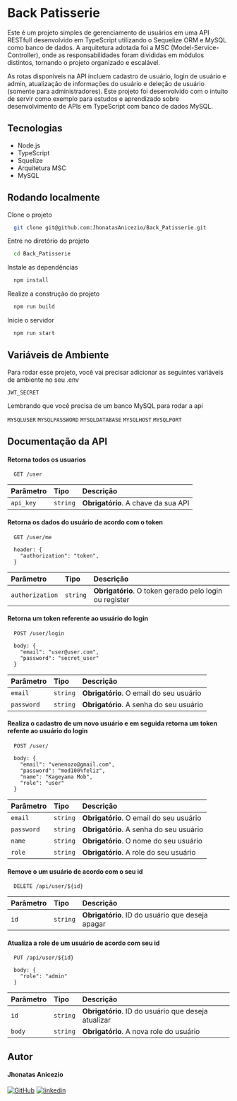 
# Back Patisserie

Este é um projeto simples de gerenciamento de usuários em uma API RESTfull desenvolvido em TypeScript utilizando o Sequelize ORM e MySQL como banco de dados. A arquitetura adotada foi a MSC (Model-Service-Controller), onde as responsabilidades foram divididas em módulos distintos, tornando o projeto organizado e escalável.

As rotas disponíveis na API incluem cadastro de usuário, login de usuário e admin, atualização de informações do usuário e deleção de usuário (somente para administradores). Este projeto foi desenvolvido com o intuito de servir como exemplo para estudos e aprendizado sobre desenvolvimento de APIs em TypeScript com banco de dados MySQL.


## Tecnologias

  - Node.js
  - TypeScript
  - Squelize
  - Arquitetura MSC
  - MySQL
## Rodando localmente

Clone o projeto

```bash
  git clone git@github.com:JhonatasAnicezio/Back_Patisserie.git
```

Entre no diretório do projeto

```bash
  cd Back_Patisserie
```

Instale as dependências

```bash
  npm install
```

Realize a construção do projeto

```bash
  npm run build
```

Inicie o servidor

```bash
  npm run start
```


## Variáveis de Ambiente

Para rodar esse projeto, você vai precisar adicionar as seguintes variáveis de ambiente no seu .env

`JWT_SECRET`

Lembrando que você precisa de um banco MySQL para rodar a api

`MYSQLUSER`
`MYSQLPASSWORD`
`MYSQLDATABASE`
`MYSQLHOST`
`MYSQLPORT`


## Documentação da API

#### Retorna todos os usuarios

```http
  GET /user
```

| Parâmetro   | Tipo       | Descrição                           |
| :---------- | :--------- | :---------------------------------- |
| `api_key` | `string` | **Obrigatório**. A chave da sua API |

#### Retorna os dados do usuário de acordo com o token

```http
  GET /user/me

  header: {
    "authorization": "token",
  }
```

| Parâmetro   | Tipo       | Descrição                                   |
| :---------- | :--------- | :------------------------------------------ |
| `authorization`      | `string` | **Obrigatório**. O token gerado pelo login ou register |

#### Retorna um token referente ao usuário do login

```http
  POST /user/login

  body: {
    "email": "user@user.com",
    "password": "secret_user"
  }
```

| Parâmetro   | Tipo       | Descrição                                   |
| :---------- | :--------- | :------------------------------------------ |
|  `email`      | `string` | **Obrigatório**. O email do seu usuário |
|  `password`      | `string` | **Obrigatório**. A senha do seu usuário |

#### Realiza o cadastro de um novo usuário e em seguida retorna um token refente ao usuário do login

```http
  POST /user/

  body: {
    "email": "venenozo@gmail.com",
    "password": "mod100%feliz",
    "name": "Kageyama Mob",
    "role": "user"
  }
```

| Parâmetro   | Tipo       | Descrição                                   |
| :---------- | :--------- | :------------------------------------------ |
|  `email`      | `string` | **Obrigatório**. O email do seu usuário |
|  `password`      | `string` | **Obrigatório**. A senha do seu usuário |
|  `name`      | `string` | **Obrigatório**. O nome do seu usuário |
|  `role`      | `string` | **Obrigatório**. A role do seu usuário |

#### Remove o um usuário de acordo com o seu id

```http
  DELETE /api/user/${id}
```

| Parâmetro   | Tipo       | Descrição                                   |
| :---------- | :--------- | :------------------------------------------ |
|  `id`      | `string` | **Obrigatório**. ID do usuário que deseja apagar |

#### Atualiza a role de um usuário de acordo com seu id

```http
  PUT /api/user/${id}

  body: {
    "role": "admin"
  }
```

| Parâmetro   | Tipo       | Descrição                                   |
| :---------- | :--------- | :------------------------------------------ |
|  `id`      | `string` | **Obrigatório**. ID do usuário que deseja atualizar |
|  `body`      | `string` | **Obrigatório**. A nova role do usuário |





## Autor

#### Jhonatas Anicezio

[![GitHub](https://img.shields.io/badge/github-%23121011.svg?style=for-the-badge&logo=github&logoColor=white)](https://github.com/JhonatasAnicezio)
[![linkedin](https://img.shields.io/badge/linkedin-0A66C2?style=for-the-badge&logo=linkedin&logoColor=white)](https://www.linkedin.com/in/jhonatas-anicezio/)
